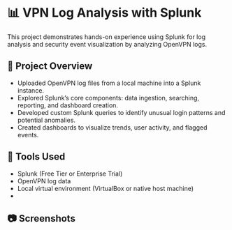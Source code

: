 
# 📊 VPN Log Analysis with Splunk

This project demonstrates hands-on experience using Splunk for log analysis and security event visualization by analyzing OpenVPN logs.

## 🔧 Project Overview

- Uploaded OpenVPN log files from a local machine into a Splunk instance.
- Explored Splunk’s core components: data ingestion, searching, reporting, and dashboard creation.
- Developed custom Splunk queries to identify unusual login patterns and potential anomalies.
- Created dashboards to visualize trends, user activity, and flagged events.

## 🧰 Tools Used

- Splunk (Free Tier or Enterprise Trial)
- OpenVPN log data
- Local virtual environment (VirtualBox or native host machine)
- 
## 📷 Screenshots
